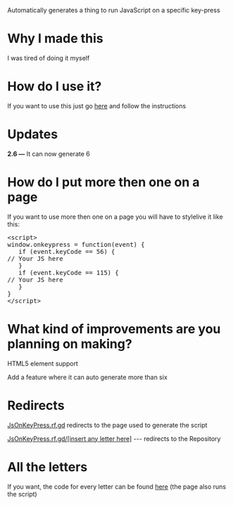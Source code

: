 <link rel="shortcut icon" type="image/png" href="/RunJavaScriptOnKeyPress/one-keyboard-js.png">
<link rel="stylesheet" href="/RunJavaScriptOnKeyPress/assets/css/style.css?v=45e0bbafbd04e5eb3875e817bff9edf41552c081">
<link rel="stylecheet" href="https://soaringgecko.github.io/RunJavaScriptOnKeyPress/highlight.css">
<meta name="viewport" content="width=device-width, initial-scale=1.0">
<p>Automatically generates a thing to run JavaScript on a specific key-press</p>

# Why I made this
<p>I was tired of doing it myself</p>

# How do I use it?
<p>If you want to use this just go <a href="https://soaringgecko.github.io/RunJavaScriptOnKeyPress/Pages/">here</a> and follow the instructions</p>

# Updates
<p><b>2.6 —</b> It can now  generate 6</p>

# How do I put more then one on a page
<p>If you want to use more then one on a page you will have to stylelive it like this: <pre>&lt;script&gt;
window.onkeypress = function(event) {
   if (event.keyCode == 56) {
// Your JS here
   }
   if (event.keyCode == 115) {
// Your JS here
   }
}
&lt;/script&gt;</pre></p>

# What kind of improvements are you planning on making?
<p>HTML5 element support</p>
<p>Add a feature where it can auto generate more than six</p>

# Redirects
<p><a href="http://jsonkeypress.rf.gd/">JsOnKeyPress.rf.gd</a> redirects to the page used to generate the script</p>
<p><a href="http://jsonkeypress.rf.gd/a">JsOnKeyPress.rf.gd/[insert any letter here]</a> --- redirects to the Repository</p>

# All the letters
If you want, the code for every letter can be found <a href="https://soaringgecko.github.io/RunJavaScriptOnKeyPress/all-the-letters.html">here</a> (the page also runs the script)
